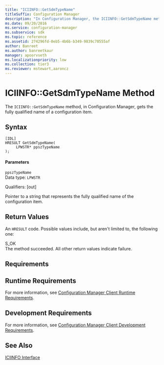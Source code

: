 ```yaml
---
title: "ICIINFO::GetSdmTypeName"
titleSuffix: Configuration Manager
description: "In Configuration Manager, the ICIINFO::GetSdmTypeName method gets the fully qualified name of a configuration item."
ms.date: 09/20/2016
ms.service: configuration-manager
ms.subservice: sdk
ms.topic: reference
ms.assetid: 274296fd-0eb5-4b6b-b349-9839c70555af
author: Banreet
ms.author: banreetkaur
manager: apoorvseth
ms.localizationpriority: low
ms.collection: tier3
ms.reviewer: mstewart,aaroncz 
---
```

# ICIINFO::GetSdmTypeName Method
The `ICIINFO::GetSdmTypeName` method, in Configuration Manager, gets the fully qualified name of a configuration item.  

## Syntax  

```  
[IDL]  
HRESULT GetSdmTypeName(  
     LPWSTR* ppszTypeName  
);  
```  

#### Parameters  
 `ppszTypeName`  
 Data type: `LPWSTR`  

 Qualifiers: [out]  

 Pointer to a string that represents the fully qualified name of the configuration item.  

## Return Values  
 An `HRESULT` code. Possible values include, but aren't limited to, the following one:  

 S_OK  
 The method succeeded. All other return values indicate failure.  

## Requirements  

## Runtime Requirements  
 For more information, see [Configuration Manager Client Runtime Requirements](../../../../../develop/core/reqs/client-runtime-requirements.md).  

## Development Requirements  
 For more information, see [Configuration Manager Client Development Requirements](../../../../../develop/core/reqs/client-development-requirements.md).  

## See Also  
 [ICIINFO Interface](../../../../../develop/reference/core/clients/client-classes/iciinfo-interface.md)
